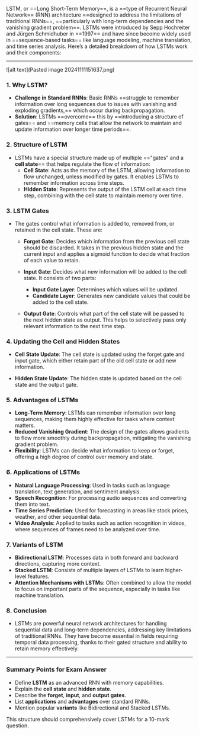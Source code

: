 LSTM, or ==Long Short-Term Memory==, is a ==type of Recurrent Neural Network== (RNN) architecture ==designed to address the limitations of traditional RNNs==, ==particularly with long-term dependencies and the vanishing gradient problem==. LSTMs were introduced by Sepp Hochreiter and Jürgen Schmidhuber in ==1997== and have since become widely used in ==sequence-based tasks== like language modeling, machine translation, and time series analysis. Here’s a detailed breakdown of how LSTMs work and their components:

---
![alt text](Pasted image 20241111151637.png)
### 1. **Why LSTM?**
   - **Challenge in Standard RNNs**: Basic RNNs ==struggle to remember information over long sequences due to issues with vanishing and exploding gradients,== which occur during backpropagation.
   - **Solution**: LSTMs ==overcome== this by ==introducing a structure of gates== and ==memory cells that allow the network to maintain and update information over longer time periods==.

### 2. **Structure of LSTM**
   - LSTMs have a special structure made up of multiple =="gates" and a **cell state**== that helps regulate the flow of information:
     - **Cell State**: Acts as the memory of the LSTM, allowing information to flow unchanged, unless modified by gates. It enables LSTMs to remember information across time steps.
     - **Hidden State**: Represents the output of the LSTM cell at each time step, combining with the cell state to maintain memory over time.

### 3. **LSTM Gates**
   - The gates control what information is added to, removed from, or retained in the cell state. These are:
     - **Forget Gate**: Decides which information from the previous cell state should be discarded. It takes in the previous hidden state and the current input and applies a sigmoid function to decide what fraction of each value to retain.

     - **Input Gate**: Decides what new information will be added to the cell state. It consists of two parts:
       - **Input Gate Layer**: Determines which values will be updated.
       - **Candidate Layer**: Generates new candidate values that could be added to the cell state.

     - **Output Gate**: Controls what part of the cell state will be passed to the next hidden state as output. This helps to selectively pass only relevant information to the next time step.


### 4. **Updating the Cell and Hidden States**
   - **Cell State Update**: The cell state is updated using the forget gate and input gate, which either retain part of the old cell state or add new information.

   - **Hidden State Update**: The hidden state is updated based on the cell state and the output gate.


### 5. **Advantages of LSTMs**
   - **Long-Term Memory**: LSTMs can remember information over long sequences, making them highly effective for tasks where context matters.
   - **Reduced Vanishing Gradient**: The design of the gates allows gradients to flow more smoothly during backpropagation, mitigating the vanishing gradient problem.
   - **Flexibility**: LSTMs can decide what information to keep or forget, offering a high degree of control over memory and state.

### 6. **Applications of LSTMs**
   - **Natural Language Processing**: Used in tasks such as language translation, text generation, and sentiment analysis.
   - **Speech Recognition**: For processing audio sequences and converting them into text.
   - **Time Series Prediction**: Used for forecasting in areas like stock prices, weather, and other sequential data.
   - **Video Analysis**: Applied to tasks such as action recognition in videos, where sequences of frames need to be analyzed over time.

### 7. **Variants of LSTM**
   - **Bidirectional LSTM**: Processes data in both forward and backward directions, capturing more context.
   - **Stacked LSTM**: Consists of multiple layers of LSTMs to learn higher-level features.
   - **Attention Mechanisms with LSTMs**: Often combined to allow the model to focus on important parts of the sequence, especially in tasks like machine translation.

### 8. **Conclusion**
   - LSTMs are powerful neural network architectures for handling sequential data and long-term dependencies, addressing key limitations of traditional RNNs. They have become essential in fields requiring temporal data processing, thanks to their gated structure and ability to retain memory effectively.

---

### **Summary Points for Exam Answer**
- Define **LSTM** as an advanced RNN with memory capabilities.
- Explain the **cell state** and **hidden state**.
- Describe the **forget**, **input**, and **output gates**.
- List **applications** and **advantages** over standard RNNs.
- Mention popular **variants** like Bidirectional and Stacked LSTMs.
  
This structure should comprehensively cover LSTMs for a 10-mark question.